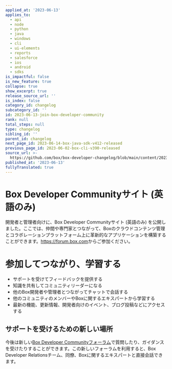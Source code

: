 ```yaml
---
applied_at: '2023-06-13'
applies_to:
  - api
  - node
  - python
  - java
  - windows
  - cli
  - ui-elements
  - reports
  - salesforce
  - ios
  - android
  - sdks
is_impactful: false
is_new_feature: true
collapse: true
show_excerpt: true
release_source_url: ''
is_index: false
category_id: changelog
subcategory_id: ''
id: 2023-06-13-join-box-developer-community
rank: null
total_steps: null
type: changelog
sibling_id: ''
parent_id: changelog
next_page_id: 2023-06-14-box-java-sdk-v412-released
previous_page_id: 2023-06-02-box-cli-v390-released
source_url: >-
  https://github.com/box/box-developer-changelog/blob/main/content/2023/06-13-join-box-developer-community.md
published_at: '2023-06-13'
fullyTranslated: true
---
```

# Box Developer Communityサイト (英語のみ)

開発者と管理者向けに、Box Developer Communityサイト (英語のみ) を公開しました。ここでは、仲間や専門家とつながって、Boxのクラウドコンテンツ管理とコラボレーションプラットフォーム上に革新的なアプリケーションを構築することができます。<https://forum.box.com>からご参加ください。

<!-- more -->

# 参加してつながり、学習する

* サポートを受けてフィードバックを提供する
* 知識を共有してコミュニティリーダーになる
* 他のBox開発者や管理者とつながってチャットで会話する
* 他のコミュニティのメンバーやBoxに関するエキスパートから学習する
* 最新の機能、更新情報、開発者向けのイベント、ブログ投稿などにアクセスする

## サポートを受けるための新しい場所

今後は新しい[Box Developer Communityフォーラム][1]で質問したり、ガイダンスを受けたりすることができます。この新しいフォーラムを利用すると、Box Developer Relationsチーム、同僚、Boxに関するエキスパートと直接会話できます。

[1]: https://forum.box.com/
